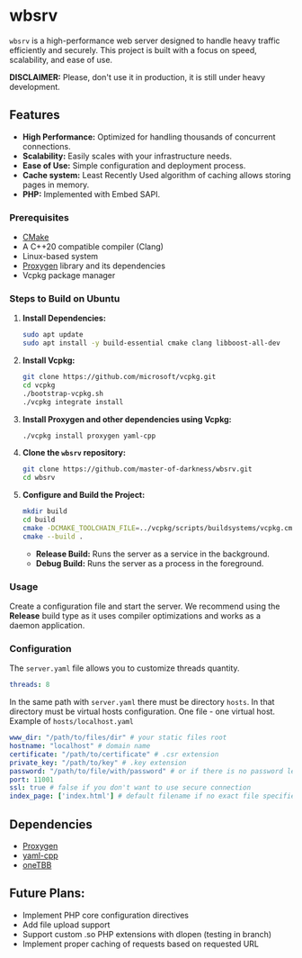 # wbsrv

`wbsrv` is a high-performance web server designed to handle heavy traffic efficiently and securely. This project is built with a focus on speed, scalability, and ease of use.

**DISCLAIMER:** Please, don't use it in production, it is still under heavy development.

## Features

- **High Performance:** Optimized for handling thousands of concurrent connections.
- **Scalability:** Easily scales with your infrastructure needs.
- **Ease of Use:** Simple configuration and deployment process.
- **Cache system:** Least Recently Used algorithm of caching allows storing pages in memory.
- **PHP:** Implemented with Embed SAPI.

### Prerequisites

- [CMake](https://cmake.org/)
- A C++20 compatible compiler (Clang)
- Linux-based system
- [Proxygen](https://github.com/facebook/proxygen) library and its dependencies
- Vcpkg package manager

### Steps to Build on Ubuntu

1. **Install Dependencies:**

    ```sh
    sudo apt update
    sudo apt install -y build-essential cmake clang libboost-all-dev
    ```

2. **Install Vcpkg:**

    ```sh
    git clone https://github.com/microsoft/vcpkg.git
    cd vcpkg
    ./bootstrap-vcpkg.sh
    ./vcpkg integrate install
    ```

3. **Install Proxygen and other dependencies using Vcpkg:**

    ```sh
    ./vcpkg install proxygen yaml-cpp
    ```

4. **Clone the `wbsrv` repository:**

    ```sh
    git clone https://github.com/master-of-darkness/wbsrv.git
    cd wbsrv
    ```

5. **Configure and Build the Project:**

    ```sh
    mkdir build
    cd build
    cmake -DCMAKE_TOOLCHAIN_FILE=../vcpkg/scripts/buildsystems/vcpkg.cmake ..
    cmake --build .
    ```

    - **Release Build:** Runs the server as a service in the background.
    - **Debug Build:** Runs the server as a process in the foreground.

### Usage

Create a configuration file and start the server. We recommend using the **Release** build type as it uses compiler optimizations and works as a daemon application.
### Configuration

The `server.yaml` file allows you to customize threads quantity.

```yaml
threads: 8
```

In the same path with `server.yaml` there must be directory `hosts`. In that directory must be virtual hosts configuration. One file - one virtual host. Example of `hosts/localhost.yaml`
```yaml
www_dir: "/path/to/files/dir" # your static files root
hostname: "localhost" # domain name
certificate: "/path/to/certificate" # .csr extension
private_key: "/path/to/key" # .key extension
password: "/path/to/file/with/password" # or if there is no password leave it blank
port: 11001
ssl: true # false if you don't want to use secure connection
index_page: ['index.html'] # default filename if no exact file specified in request
```

## Dependencies
- [Proxygen](https://github.com/facebook/proxygen)
- [yaml-cpp](https://github.com/jbeder/yaml-cpp)
- [oneTBB](https://github.com/oneapi-src/oneTBB)

## Future Plans:
- Implement PHP core configuration directives
- Add file upload support
- Support custom .so PHP extensions with dlopen (testing in branch)
- Implement proper caching of requests based on requested URL

